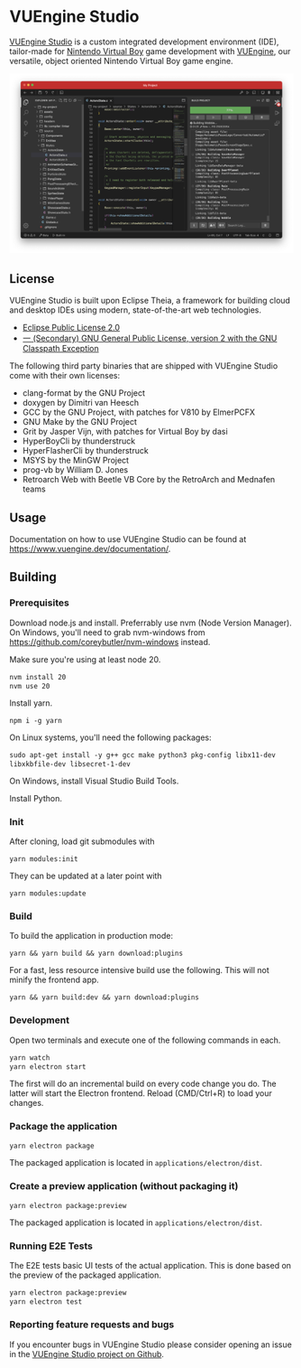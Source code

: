 # VUEngine Studio

[VUEngine Studio](https://www.vuengine.dev/) is a custom integrated development environment (IDE), tailor-made for [Nintendo Virtual Boy](https://www.virtual-boy.com) game development with [VUEngine](https://github.com/VUEngine/VUEngine-Core), our versatile, object oriented Nintendo Virtual Boy game engine.

![](VUEngine-Studio.png?raw=true)

## License

VUEngine Studio is built upon Eclipse Theia, a framework for building cloud and desktop IDEs using modern, state-of-the-art web technologies.

- [Eclipse Public License 2.0](LICENSE)
- [一 (Secondary) GNU General Public License, version 2 with the GNU Classpath Exception](LICENSE)

The following third party binaries that are shipped with VUEngine Studio come with their own licenses:

- clang-format by the GNU Project
- doxygen by Dimitri van Heesch
- GCC by the GNU Project, with patches for V810 by ElmerPCFX
- GNU Make by the GNU Project
- Grit by Jasper Vijn, with patches for Virtual Boy by dasi
- HyperBoyCli by thunderstruck
- HyperFlasherCli by thunderstruck
- MSYS by the MinGW Project
- prog-vb by William D. Jones
- Retroarch Web with Beetle VB Core by the RetroArch and Mednafen teams

## Usage

Documentation on how to use VUEngine Studio can be found at https://www.vuengine.dev/documentation/.

## Building

### Prerequisites

Download node.js and install. Preferrably use nvm (Node Version Manager). On Windows, you'll need to grab nvm-windows from https://github.com/coreybutler/nvm-windows instead.

Make sure you're using at least node 20.

    nvm install 20
    nvm use 20

Install yarn.

    npm i -g yarn

On Linux systems, you'll need the following packages:

    sudo apt-get install -y g++ gcc make python3 pkg-config libx11-dev libxkbfile-dev libsecret-1-dev

On Windows, install Visual Studio Build Tools.

Install Python.

### Init

After cloning, load git submodules with

    yarn modules:init

They can be updated at a later point with

    yarn modules:update

### Build

To build the application in production mode:

    yarn && yarn build && yarn download:plugins

For a fast, less resource intensive build use the following. This will not minify the frontend app.

    yarn && yarn build:dev && yarn download:plugins

### Development

Open two terminals and execute one of the following commands in each.

    yarn watch
    yarn electron start

The first will do an incremental build on every code change you do. The latter will start the Electron frontend. Reload (CMD/Ctrl+R) to load your changes.

### Package the application

    yarn electron package

The packaged application is located in `applications/electron/dist`.

### Create a preview application (without packaging it)

    yarn electron package:preview

The packaged application is located in `applications/electron/dist`.

### Running E2E Tests

The E2E tests basic UI tests of the actual application.
This is done based on the preview of the packaged application.

    yarn electron package:preview
    yarn electron test

### Reporting feature requests and bugs

If you encounter bugs in VUEngine Studio please consider opening an issue in the [VUEngine Studio project on Github](https://github.com/VUEngine/VUEngine-Studio/issues/new/choose).
